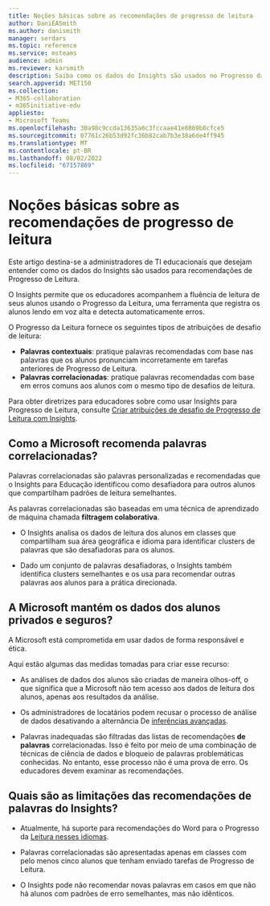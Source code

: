 ```yaml
---
title: Noções básicas sobre as recomendações de progresso de leitura
author: DaniEASmith
ms.author: danismith
manager: serdars
ms.topic: reference
ms.service: msteams
audience: admin
ms.reviewer: karsmith
description: Saiba como os dados do Insights são usados no Progresso da Leitura para ajudar a melhorar a proficiência de leitura dos alunos.
search.appverid: MET150
ms.collection:
- M365-collaboration
- m365initiative-edu
appliesto:
- Microsoft Teams
ms.openlocfilehash: 30a98c9ccda13635a6c3fccaae41e8869b8cfce5
ms.sourcegitcommit: 07761c26b53d92fc36b82cab7b3e38a6de4ff945
ms.translationtype: MT
ms.contentlocale: pt-BR
ms.lasthandoff: 08/02/2022
ms.locfileid: "67157869"
---
```

# <a name="understand-insights-for-reading-progress-recommendations"></a>Noções básicas sobre as recomendações de progresso de leitura

Este artigo destina-se a administradores de TI educacionais que desejam entender como os dados do Insights são usados para recomendações de Progresso de Leitura.

O Insights permite que os educadores acompanhem a fluência de leitura de seus alunos usando o Progresso da Leitura, uma ferramenta que registra os alunos lendo em voz alta e detecta automaticamente erros.

O Progresso da Leitura fornece os seguintes tipos de atribuições de desafio de leitura:

- **Palavras contextuais**: pratique palavras recomendadas com base nas palavras que os alunos pronunciam incorretamente em tarefas anteriores de Progresso de Leitura.
- **Palavras correlacionadas**: pratique palavras recomendadas com base em erros comuns aos alunos com o mesmo tipo de desafios de leitura.

Para obter diretrizes para educadores sobre como usar Insights para Progresso de Leitura, consulte [Criar atribuições de desafio de Progresso de Leitura com Insights](https://support.microsoft.com/topic/c2f8f4c0-69d5-4302-b3a5-ee4dfb7a8ffe).

## <a name="how-does-microsoft-recommend-correlated-words"></a>Como a Microsoft recomenda palavras correlacionadas?

Palavras correlacionadas são palavras personalizadas e recomendadas que o Insights para Educação identificou como desafiadora para outros alunos que compartilham padrões de leitura semelhantes.

As palavras correlacionadas são baseadas em uma técnica de aprendizado de máquina chamada **filtragem colaborativa**.

- O Insights analisa os dados de leitura dos alunos em classes que compartilham sua área geográfica e idioma para identificar clusters de palavras que são desafiadoras para os alunos.

- Dado um conjunto de palavras desafiadoras, o Insights também identifica clusters semelhantes e os usa para recomendar outras palavras aos alunos para a prática direcionada.

## <a name="does-microsoft-keep-students-data-private-and-secure"></a>A Microsoft mantém os dados dos alunos privados e seguros?

A Microsoft está comprometida em usar dados de forma responsável e ética.

Aqui estão algumas das medidas tomadas para criar esse recurso:

- As análises de dados dos alunos são criadas de maneira olhos-off, o que significa que a Microsoft não tem acesso aos dados de leitura dos alunos, apenas aos resultados da análise.

- Os administradores de locatários podem recusar o processo de análise de dados desativando a alternância De [inferências avançadas](class-insights.md#turn-on-and-off-advanced-inferences-in-insights).

- Palavras inadequadas são filtradas das listas de recomendações **de palavras** correlacionadas. Isso é feito por meio de uma combinação de técnicas de ciência de dados e bloqueio de palavras problemáticas conhecidas. No entanto, esse processo não é uma prova de erro. Os educadores devem examinar as recomendações.

## <a name="what-are-the-limitations-of-insights-word-recommendations"></a>Quais são as limitações das recomendações de palavras do Insights?

- Atualmente, há suporte para recomendações do Word para o Progresso da [Leitura nesses idiomas](https://support.microsoft.com/topic/getting-started-with-reading-progress-in-teams-7617c11c-d685-4cb7-8b75-3917b297c407#ID0EDD=Supported_Languages).

- Palavras correlacionadas são apresentadas apenas em classes com pelo menos cinco alunos que tenham enviado tarefas de Progresso de Leitura.

- O Insights pode não recomendar novas palavras em casos em que não há alunos com padrões de erro semelhantes, mas não idênticos.
